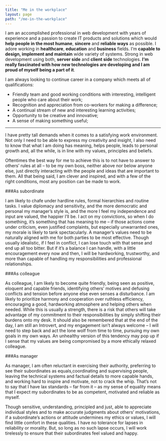 ```yaml
---
title: "Me in the workplace"
layout: page
path: "/me-in-the-workplace"
---
```


I am an accomplished professional in web development with years of experience and a passion to create IT products and solutions which would **help people in the most humane**, **sincere** and **reliable ways** as possible. I adore working in **healthcare**, **education** and **business** fields. I’m **capable to design, implement and maintain** wide variety of systems. Strong in web development using both, **server side** and **client side** technologies. **I‘m really fascinated with how new technologies are developing and I am proud of myself being a part of it**.

I am always looking to continue career in a company which meets all of qualifications: 
* Friendly team and good working conditions with interesting, intelligent people who care about their work;
* Recognition and appreciation from co-workers for making a difference;
* A continual stream of new and interesting learning activities;
* Opportunity to be creative and innovative;
* A sense of making something useful;

<hr/>

I have pretty tall demands when it comes to a satisfying work environment. Not only I need to be able to express my creativity and insight, I also need to know that what I am doing has meaning, helps people, leads to personal growth and, all the while, is in line with my values, principles and beliefs.

Oftentimes the best way for me to achieve this is to not have to answer to others’ rules at all – to be my own boss, neither above nor below anyone else, just directly interacting with the people and ideas that are important to them. All that being said, I am clever and inspired, and with a few of the right conditions, most any position can be made to work.

###As subordinate

I am likely to chafe under hardline rules, formal hierarchies and routine tasks. I value diplomacy and sensitivity, and the more democratic and personal my manager’s style is, and the more I feel my independence and input are valued, the happier I’ll be. I act on my convictions, so when I do something, it’s something that has meaning to me – if those actions come under criticism, even justified complaints, but especially unwarranted ones, my morale is likely to tank spectacularly.
A manager’s values need to be naturally aligned with me for both parties to be most effective. Though usually idealistic, if I feel in conflict, I can lose touch with that sense and end up all too bitter. But if it’s a balance I can handle, with a little encouragement every now and then, I will be hardworking, trustworthy, and more than capable of handling my responsibilities and professional relationships.

###As colleague

As colleague, I am likely to become quite friendly, being seen as positive, eloquent and capable friends, identifying others’ motives and defusing conflicts and tension before anyone else even senses a disturbance. I am likely to prioritize harmony and cooperation over ruthless efficiency, encouraging a good, hardworking atmosphere and helping others when needed. While this is usually a strength, there is a risk that others will take advantage of my commitment to their responsibilities by simply shifting their burdens onto my desk.
It should also be remembered that at the end of the day, I am still an Introvert, and my engagement isn’t always welcome – I will need to step back and act the lone wolf from time to time, pursuing my own goals in my own ways. An unhealthy version of this tendency may pop up if I sense that my values are being compromised by a more ethically relaxed colleague.

###As manager

As manager, I am often reluctant in exercising their authority, preferring to see their subordinates as equals,coordinating and supervising people, leaving the technical systems and factual details to more capable hands, and working hard to inspire and motivate, not to crack the whip. That’s not to say that I have lax standards – far from it – as my sense of equality means that I expect my subordinates to be as competent, motivated and reliable as myself.

Though sensitive, understanding, principled and just, able to appreciate individual styles and to make accurate judgments about others’ motivations, if a subordinate’s actions or attitude undermines my ethics or values, I will find little comfort in these qualities. I have no tolerance for lapses in reliability or morality. But, so long as no such lapse occurs, I will work tirelessly to ensure that their subordinates feel valued and happy.
